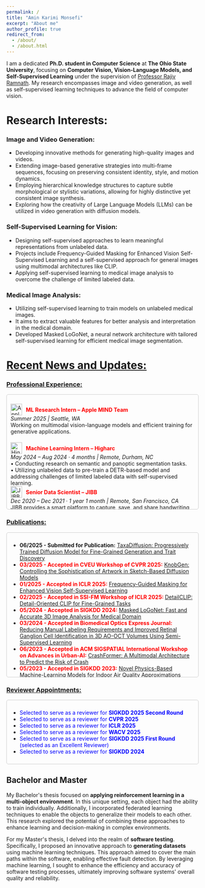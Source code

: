 ```yaml
---
permalink: /
title: "Amin Karimi Monsefi"
excerpt: "About me"
author_profile: true
redirect_from: 
  - /about/
  - /about.html
---
```


<!-- I am currently on an exciting academic journey, pursuing a __Ph.D. in Computer Science__ at __Ohio State University__. Prior to this, I completed my Bachelor's and Master's degrees in computer engineering at the __Shahid Beheshti University of Tehran__. During my Bachelor's, I specialized in hardware, while my Master's focused on software. -->

I am a dedicated __Ph.D. student in Computer Science__ at __The Ohio State University__, focusing on __Computer Vision, Vision-Language Models, and Self-Supervised Learning__ under the supervision of [Professor Rajiv Ramnath](https://cse.osu.edu/people/ramnath.6). My research encompasses image and video generation, as well as self-supervised learning techniques to advance the field of computer vision.

<!-- __<span style="color: red;">I am actively looking for a research internship for summer  2025!</span>__ -->


# Research Interests:

### Image and Video Generation:

* Developing innovative methods for generating high-quality images and videos.
* Extending image-based generative strategies into multi-frame sequences, focusing on preserving consistent identity, style, and motion dynamics.
* Employing hierarchical knowledge structures to capture subtle morphological or stylistic variations, allowing for highly distinctive yet consistent image synthesis.
* Exploring how the creativity of Large Language Models (LLMs) can be utilized in video generation with diffusion models.

### Self-Supervised Learning for Vision:

* Designing self-supervised approaches to learn meaningful representations from unlabeled data.
* Projects include Frequency-Guided Masking for Enhanced Vision Self-Supervised Learning and a self-supervised approach for general images using multimodal architectures like CLIP.
* Applying self-supervised learning to medical image analysis to overcome the challenge of limited labeled data.

### Medical Image Analysis:

* Utilizing self-supervised learning to train models on unlabeled medical images.
* It aims to extract valuable features for better analysis and interpretation in the medical domain.
* Developed Masked LoGoNet, a neural network architecture with tailored self-supervised learning for efficient medical image segmentation.



<!-- # Recent News and Updates: -->
# <span style="text-decoration: underline;">Recent News and Updates:</span>


<!-- ### Publications:

* __2024/21/11 - Submitted for Publication__: __TaxaDiffusion: Progressively Trained Diffusion Model for Fine-Grained Generation and
Trait Discovery__ (paper will publish soon!)

* __2024/21/11 - Submitted for Publication:__ __[KnobGen: Controlling the Sophistication of Artwork in Sketch-Based Diffusion Models](https://arxiv.org/pdf/2410.01595)__

* __2024/21/11 - Submitted for Publication:__ __[DetailCLIP: Detail-Oriented CLIP for Fine-Grained Tasks](https://arxiv.org/pdf/2409.06809)__

* __<span style="color: red;">2025/22/01 - Accepted in ICLR 2025</span>:__ __[Frequency-Guided Masking for Enhanced Vision Self-Supervised Learning](https://arxiv.org/pdf/2409.10362)__

* __<span style="color: red;">2024/31/05 - Accepted in SIGKDD 2024</span>__: __[Masked LoGoNet: Fast and Accurate 3D Image Analysis for Medical Domain](https://arxiv.org/pdf/2402.06190)__

* __<span style="color: red;">Accepted in Biomedical Optics Express Journal - 2024</span>__: __[Reducing Manual Labeling Requirements and Improved Retinal Ganglion Cell Identification in 3D AO-OCT Volumes Using Semi-Supervised Learning](https://opg.optica.org/boe/fulltext.cfm?uri=boe-15-8-4540&id=553141)__

* __<span style="color: red;">Accepted in ACM SIGSPATIAL International Workshop on Advances in Urban-AI - 2023</span>__: __[CrashFormer: A Multimodal Architecture to Predict the Risk of Crash](https://dl.acm.org/doi/pdf/10.1145/3615900.3628769)__

* __<span style="color: red;">2023/31/05 - Accepted in SIGKDD 2023</span>__: __[Novel Physics-Based Machine-Learning Models for Indoor Air Quality Approximations](https://arxiv.org/pdf/2308.01438)__

* __<span style="color: red;">Accepted in Digital Communications and Networks Journal - 2023</span>__: __[Smart and collaborative industrial IoT: A federated learning and data space approach](https://www.sciencedirect.com/science/article/pii/S2352864823000354)__

* __<span style="color: red;">Accepted in ACM SIGSPATIAL 2022</span>__: __[Will there be a construction? Predicting road constructions based on heterogeneous spatiotemporal data](https://arxiv.org/pdf/2209.06813)__ -->

### <span style="text-decoration: underline;">Professional Experience:</span>

<div style="max-height: 280px; overflow-y: auto; border: 1px solid #ccc; padding: 10px; border-radius: 5px;">
  <ul style="list-style: none; padding-left: 0;">
    <li style="margin-bottom: 20px;">
      <div style="display: flex; align-items: center; gap: 10px;">
        <img src="https://upload.wikimedia.org/wikipedia/commons/f/fa/Apple_logo_black.svg" alt="Apple Logo" style="height: 30px;">
        <strong style="color: red;">ML Research Intern – Apple MIND Team</strong>
      </div>
      <em>Summer 2025 | Seattle, WA</em><br>
      Working on multimodal vision-language models and efficient training for generative applications.
    </li>
    <li>
      <div style="display: flex; align-items: center; gap: 10px;">
        <img src="https://media.licdn.com/dms/image/v2/C560BAQHFx-m_sXG6UQ/company-logo_100_100/company-logo_100_100/0/1674578318261/higharc_logo?e=1750291200&v=beta&t=RJc47htSUotIUCMePSTXm_xJZZnFRA4bTZoUcDFywMQ" alt="Higharc Logo" style="height: 30px;">
        <strong style="color: red;">Machine Learning Intern – Higharc</strong>
      </div>
      <em>May 2024 – Aug 2024 · 4 months | Remote, Durham, NC</em><br>
      • Conducting research on semantic and panoptic segmentation tasks. <br>
      • Utilizing unlabeled data to pre-train a DETR-based model and addressing challenges of limited labeled data with self-supervised learning.
    </li>
    <li style="margin-bottom: 20px;">
      <div style="display: flex; align-items: center; gap: 10px;">
        <img src="https://media.licdn.com/dms/image/v2/D4E0BAQFjugWsr2JlAw/company-logo_200_200/company-logo_200_200/0/1708657986082/jibbai_logo?e=1750291200&v=beta&t=9egIOpRR0ydf8XSitDH08lzHqyTq-m53bTmaEu4wQZY" alt="JIBB Logo" style="height: 30px;">
        <strong style="color: red;">Senior Data Scientist – JIBB</strong>
      </div>
      <em>Dec 2020 – Dec 2021 · 1 year 1 month | Remote, San Francisco, CA</em><br>
      JIBB provides a smart platform to capture, save, and share handwriting from whiteboards or paper across devices. <br>
      • Designed and deployed computer vision pipelines for object detection and dynamic content filtering in both images and videos. <br>
      • Developed custom CNN architectures to accurately detect content color and remove shadows and reflections. <br>
      • Built automated tools for enhancing visual clarity in real-time handwriting sessions.
    </li>
  </ul>
</div>




<!-- ### Publications: -->

### <span style="text-decoration: underline;">Publications:</span>


<div style="max-height: 358px; overflow-y: auto; border: 1px solid #ccc; padding: 10px; border-radius: 5px;">
  <ul>    
    <li>
      <strong>06/2025 - Submitted for Publication:</strong> 
       <a href="https://arxiv.org/pdf/2506.01923">TaxaDiffusion: Progressively Trained Diffusion Model for Fine-Grained Generation and Trait Discovery</a>
    </li>
    <li>
      <strong style="color: red;">03/2025 - Accepted in CVEU Workshop of CVPR 2025:</strong> 
      <a href="https://arxiv.org/pdf/2410.01595">KnobGen: Controlling the Sophistication of Artwork in Sketch-Based Diffusion Models</a>
    </li>
    <li>
      <strong style="color: red;">01/2025 - Accepted in ICLR 2025:</strong> 
      <a href="https://arxiv.org/pdf/2409.10362">Frequency-Guided Masking for Enhanced Vision Self-Supervised Learning</a>
    </li>
    <li>
      <strong style="color: red;">02/2025 - Accepted in SSI-FM Workshop of ICLR 2025: </strong> 
      <a href="https://arxiv.org/pdf/2409.06809">DetailCLIP: Detail-Oriented CLIP for Fine-Grained Tasks</a>
    </li>
    <li>
      <strong style="color: red;">05/2024 - Accepted in SIGKDD 2024:</strong> 
      <a href="https://arxiv.org/pdf/2402.06190">Masked LoGoNet: Fast and Accurate 3D Image Analysis for Medical Domain</a>
    </li>
    <li>
      <strong style="color: red;">03/2024 - Accepted in Biomedical Optics Express Journal:</strong> 
      <a href="https://opg.optica.org/boe/fulltext.cfm?uri=boe-15-8-4540&id=553141">Reducing Manual Labeling Requirements and Improved Retinal Ganglion Cell Identification in 3D AO-OCT Volumes Using Semi-Supervised Learning</a>
    </li>
    <li>
      <strong style="color: red;">06/2023 - Accepted in ACM SIGSPATIAL International Workshop on Advances in Urban-AI:</strong> 
      <a href="https://dl.acm.org/doi/pdf/10.1145/3615900.3628769">CrashFormer: A Multimodal Architecture to Predict the Risk of Crash</a>
    </li>
    <li>
      <strong style="color: red;">05/2023 - Accepted in SIGKDD 2023:</strong> 
      <a href="https://arxiv.org/pdf/2308.01438">Novel Physics-Based Machine-Learning Models for Indoor Air Quality Approximations</a>
    </li>
    <li>
      <strong style="color: red;">02/2023 - Accepted in Digital Communications and Networks Journal - 2023:</strong> 
      <a href="https://www.sciencedirect.com/science/article/pii/S2352864823000354">Smart and collaborative industrial IoT: A federated learning and data space approach</a>
    </li>
    <li>
      <strong style="color: red;">08/2022 - Accepted in ACM SIGSPATIAL 2022:</strong> 
      <a href="https://arxiv.org/pdf/2209.06813">Will there be a construction? Predicting road constructions based on heterogeneous spatiotemporal data</a>
    </li>
  </ul>
</div>





<!-- ### Reviewer Appointments:

* <span style="color: blue;">Selected to serve as a reviewer for __SIGKDD 2025 Second Round__ </span>

* <span style="color: blue;">Selected to serve as a reviewer for __CVPR 2025__</span>

* <span style="color: blue;">Selected to serve as a reviewer for __ICLR 2025__</span>

* <span style="color: blue;">Selected to serve as a reviewer for __WACV 2025__</span>

* <span style="color: blue;">Selected to serve as a reviewer for __SIGKDD 2025 First Round__ (selected as an Excellent Reviewer) </span>

* <span style="color: blue;">Selected to serve as a reviewer for __SIGKDD 2024__</span>
 -->


 <!-- ### Reviewer Appointments: -->

### <span style="text-decoration: underline;">Reviewer Appointments:</span>


<div style="max-height: 250px; overflow-y: auto; border: 1px solid #ccc; padding: 10px; border-radius: 5px;">
  <ul>
    <li>
      <span style="color: blue;">Selected to serve as a reviewer for <strong>SIGKDD 2025 Second Round</strong></span>
    </li>
    <li>
      <span style="color: blue;">Selected to serve as a reviewer for <strong>CVPR 2025</strong></span>
    </li>
    <li>
      <span style="color: blue;">Selected to serve as a reviewer for <strong>ICLR 2025</strong></span>
    </li>
    <li>
      <span style="color: blue;">Selected to serve as a reviewer for <strong>WACV 2025</strong></span>
    </li>
    <li>
      <span style="color: blue;">Selected to serve as a reviewer for <strong>SIGKDD 2025 First Round</strong> (selected as an Excellent Reviewer)</span>
    </li>
    <li>
      <span style="color: blue;">Selected to serve as a reviewer for <strong>SIGKDD 2024</strong></span>
    </li>
  </ul>
</div>




## Bachelor and Master


My Bachelor's thesis focused on __applying reinforcement learning in a multi-object environment__. In this unique setting, each object had the ability to train individually. Additionally, I incorporated federated learning techniques to enable the objects to generalize their models to each other. This research explored the potential of combining these approaches to enhance learning and decision-making in complex environments.

For my Master's thesis, I delved into the realm of __software testing__. Specifically, I proposed an innovative approach to __generating datasets__ using machine learning techniques. This approach aimed to cover the main paths within the software, enabling effective fault detection. By leveraging machine learning, I sought to enhance the efficiency and accuracy of software testing processes, ultimately improving software systems' overall quality and reliability.


<script type="text/javascript" id="clustrmaps" src="//clustrmaps.com/map_v2.js?d=wPR6wWrAAiIPGwQUhyRNB0WvWcNTYj6NwDShYBeL9nA&cl=ffffff&w=a"></script>